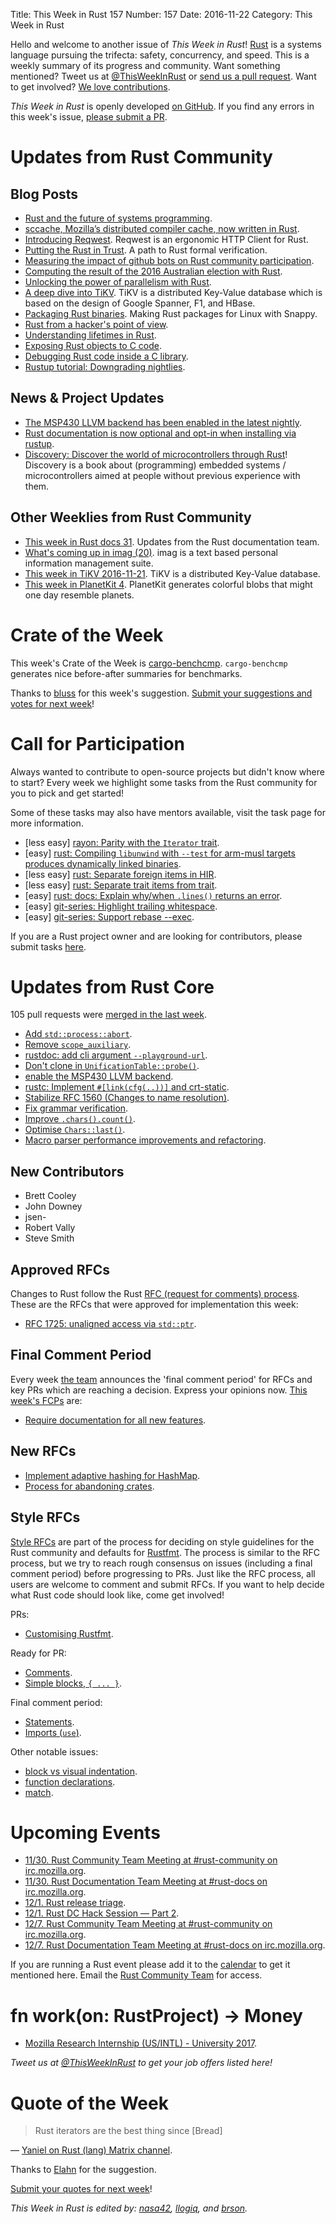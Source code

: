 Title: This Week in Rust 157
Number: 157
Date: 2016-11-22
Category: This Week in Rust

Hello and welcome to another issue of *This Week in Rust*!
[Rust](http://rust-lang.org) is a systems language pursuing the trifecta: safety, concurrency, and speed.
This is a weekly summary of its progress and community.
Want something mentioned? Tweet us at [@ThisWeekInRust](https://twitter.com/ThisWeekInRust) or [send us a pull request](https://github.com/cmr/this-week-in-rust).
Want to get involved? [We love contributions](https://github.com/rust-lang/rust/blob/master/CONTRIBUTING.md).

*This Week in Rust* is openly developed [on GitHub](https://github.com/cmr/this-week-in-rust).
If you find any errors in this week's issue, [please submit a PR](https://github.com/cmr/this-week-in-rust/pulls).

# Updates from Rust Community

## Blog Posts

* [Rust and the future of systems programming](https://medium.com/mozilla-tech/rust-and-the-future-of-systems-programming-b75fba746910).
* [sccache, Mozilla’s distributed compiler cache, now written in Rust](https://blog.mozilla.org/ted/2016/11/21/sccache-mozillas-distributed-compiler-cache-now-written-in-rust/).
* [Introducing Reqwest](http://seanmonstar.com/post/153221119046/introducing-reqwest). Reqwest is an ergonomic HTTP Client for Rust.
* [Putting the Rust in Trust](https://robigalia.org/blog/2016/11/15/verfication.html). A path to Rust formal verification.
* [Measuring the impact of github bots on Rust community participation](http://sarah.thesharps.us/2016/11/17/impact-of-bots-on-github-communities/).
* [Computing the result of the 2016 Australian election with Rust](https://medium.com/@michaelsproul/how-to-calculate-a-nation-states-election-result-in-your-bedroom-30f0c5d905af).
* [Unlocking the power of parallelism with Rust](https://medium.com/mozilla-tech/unlocking-the-power-of-parallelism-with-rust-19f7d565d6d).
* [A deep dive into TiKV](https://pingcap.github.io/blog/2016/11/09/Deep-Dive-into-TiKV/). TiKV is a distributed Key-Value database which is based on the design of Google Spanner, F1, and HBase.
* [Packaging Rust binaries](https://chrismacnaughton.com/blog/2016/11/21/packaging-rust-binaries/). Making Rust packages for Linux with Snappy.
* [Rust from a hacker's point of view](https://medium.com/@opensourcegeekz/rust-from-a-hackers-point-of-view-1aa0630ce57d).
* [Understanding lifetimes in Rust](https://dev.to/buntine/aha-understanding-lifetimes-in-rust).
* [Exposing Rust objects to C code](https://people.gnome.org/~federico/news-2016-11.html#14).
* [Debugging Rust code inside a C library](https://people.gnome.org/~federico/news-2016-11.html#16).
* [Rustup tutorial: Downgrading nightlies](https://tureus.github.io/rust/2015/11/16/rustup-tutorial-downgrading.html).

## News & Project Updates

* [The MSP430 LLVM backend has been enabled in the latest nightly](https://users.rust-lang.org/t/the-msp430-llvm-backend-has-been-enabled-in-the-latest-nightly-please-test-it/8045).
* [Rust documentation is now optional and opt-in when installing via rustup](https://users.rust-lang.org/t/psa-rust-documentation-is-now-optional-and-opt-in-when-installing-via-rustup/8072).
* [Discovery: Discover the world of microcontrollers through Rust](https://users.rust-lang.org/t/discovery-discover-the-world-of-microcontrollers-through-rust/8015)! Discovery is a book about (programming) embedded systems / microcontrollers aimed at people without previous experience with them.

## Other Weeklies from Rust Community

* [This week in Rust docs 31](https://guillaumegomez.github.io/this-week-in-rust-docs/blog/this-week-in-rust-docs-31). Updates from the Rust documentation team.
* [What's coming up in imag (20)](http://beyermatthias.de/blog/2016/11/18/what-s-coming-up-in-imag-20/). imag is a text based personal information management suite.
* [This week in TiKV 2016-11-21](http://weekly.pingcap.com/2016/11/21/tidb-weekly/#weekly-update-in-tikv). TiKV is a distributed Key-Value database.
* [This week in PlanetKit 4](https://jeffparsons.github.io/2016/11/18/fix-cracks/). PlanetKit generates colorful blobs that might one day resemble planets.

# Crate of the Week

This week's Crate of the Week is [cargo-benchcmp](https://github.com/BurntSushi/cargo-benchcmp). `cargo-benchcmp` generates nice before-after summaries for benchmarks.

Thanks to [bluss](https://users.rust-lang.org/users/bluss) for this week's suggestion. [Submit your suggestions and votes for next week][submit_crate]!

[submit_crate]: https://users.rust-lang.org/t/crate-of-the-week/2704

# Call for Participation

Always wanted to contribute to open-source projects but didn't know where to start?
Every week we highlight some tasks from the Rust community for you to pick and get started!

Some of these tasks may also have mentors available, visit the task page for more information.

* [less easy] [rayon: Parity with the `Iterator` trait](https://github.com/nikomatsakis/rayon/milestone/2).
* [easy] [rust: Compiling `libunwind` with `--test` for arm-musl targets produces dynamically linked binaries](https://github.com/rust-lang/rust/issues/37811).
* [less easy] [rust: Separate foreign items in HIR](https://github.com/rust-lang/rust/issues/37713).
* [less easy] [rust: Separate trait items from trait](https://github.com/rust-lang/rust/issues/37712).
* [easy] [rust: docs: Explain why/when `.lines()` returns an error](https://github.com/rust-lang/rust/issues/37744).
* [easy] [git-series: Highlight trailing whitespace](https://github.com/git-series/git-series/issues/31).
* [easy] [git-series: Support rebase --exec](https://github.com/git-series/git-series/issues/24).

If you are a Rust project owner and are looking for contributors, please submit tasks [here][guidelines].

[guidelines]: https://users.rust-lang.org/t/twir-call-for-participation/4821

# Updates from Rust Core

105 pull requests were [merged in the last week][merged].

[merged]: https://github.com/issues?q=is%3Apr+org%3Arust-lang+is%3Amerged+merged%3A2016-11-14..2016-11-21

* [Add `std::process::abort`](https://github.com/rust-lang/rust/pull/37833).
* [Remove `scope_auxiliary`](https://github.com/rust-lang/rust/pull/37764).
* [rustdoc: add cli argument `--playground-url`](https://github.com/rust-lang/rust/pull/37763).
* [Don't clone in `UnificationTable::probe()`](https://github.com/rust-lang/rust/pull/37848).
* [enable the MSP430 LLVM backend](https://github.com/rust-lang/rust/pull/37672).
* [rustc: Implement `#[link(cfg(..))]` and crt-static](https://github.com/rust-lang/rust/pull/37545).
* [Stabilize RFC 1560 (Changes to name resolution)](https://github.com/rust-lang/rust/pull/37127).
* [Fix grammar verification](https://github.com/rust-lang/rust/pull/37607).
* [Improve `.chars().count()`](https://github.com/rust-lang/rust/pull/37888).
* [Optimise `Chars::last()`](https://github.com/rust-lang/rust/pull/37882).
* [Macro parser performance improvements and refactoring](https://github.com/rust-lang/rust/pull/37701).

## New Contributors

* Brett Cooley
* John Downey
* jsen-
* Robert Vally
* Steve Smith

## Approved RFCs

Changes to Rust follow the Rust [RFC (request for comments)
process](https://github.com/rust-lang/rfcs#rust-rfcs). These
are the RFCs that were approved for implementation this week:

* [RFC 1725: unaligned access via `std::ptr`](https://github.com/rust-lang/rfcs/pull/1725).

## Final Comment Period

Every week [the team](https://www.rust-lang.org/team.html) announces the
'final comment period' for RFCs and key PRs which are reaching a
decision. Express your opinions now. [This week's FCPs][fcp] are:

[fcp]: https://github.com/rust-lang/rfcs/labels/final-comment-period

* [Require documentation for all new features](https://github.com/rust-lang/rfcs/pull/1636).

## New RFCs

* [Implement adaptive hashing for HashMap](https://github.com/rust-lang/rfcs/pull/1796).
* [Process for abandoning crates](https://github.com/rust-lang/rfcs/pull/1794).

## Style RFCs

[Style RFCs](https://github.com/rust-lang-nursery/fmt-rfcs) are part of the process for deciding on style guidelines for the Rust community and defaults for [Rustfmt](https://github.com/rust-lang-nursery/rustfmt). The process is similar to the RFC process, but we try to reach rough consensus on issues (including a final comment period) before progressing to PRs. Just like the RFC process, all users are welcome to comment and submit RFCs. If you want to help decide what Rust code should look like, come get involved!

PRs:

* [Customising Rustfmt](https://github.com/rust-lang-nursery/fmt-rfcs/pull/33).

Ready for PR:

* [Comments](https://github.com/rust-lang-nursery/fmt-rfcs/issues/17).
* [Simple blocks, `{ ... }`](https://github.com/rust-lang-nursery/fmt-rfcs/issues/21).

Final comment period:

* [Statements](https://github.com/rust-lang-nursery/fmt-rfcs/issues/11).
* [Imports (`use`)](https://github.com/rust-lang-nursery/fmt-rfcs/issues/24).

Other notable issues:

* [block vs visual indentation](https://github.com/rust-lang-nursery/fmt-rfcs/issues/8).
* [function declarations](https://github.com/rust-lang-nursery/fmt-rfcs/issues/39).
* [match](https://github.com/rust-lang-nursery/fmt-rfcs/issues/34).

# Upcoming Events

* [11/30. Rust Community Team Meeting at #rust-community on irc.mozilla.org](https://chat.mibbit.com/?server=irc.mozilla.org&channel=%23rust-community).
* [11/30. Rust Documentation Team Meeting at #rust-docs on irc.mozilla.org](https://chat.mibbit.com/?server=irc.mozilla.org&channel=%23rust-docs).
* [12/1. Rust release triage](https://internals.rust-lang.org/t/release-cycle-triage-proposal/3544).
* [12/1. Rust DC Hack Session — Part 2](https://www.meetup.com/RustDC/events/234593927/).
* [12/7. Rust Community Team Meeting at #rust-community on irc.mozilla.org](https://chat.mibbit.com/?server=irc.mozilla.org&channel=%23rust-community).
* [12/7. Rust Documentation Team Meeting at #rust-docs on irc.mozilla.org](https://chat.mibbit.com/?server=irc.mozilla.org&channel=%23rust-docs).

If you are running a Rust event please add it to the [calendar] to get
it mentioned here. Email the [Rust Community Team][community] for access.

[calendar]: https://www.google.com/calendar/embed?src=apd9vmbc22egenmtu5l6c5jbfc%40group.calendar.google.com
[community]: mailto:community-team@rust-lang.org

# fn work(on: RustProject) -> Money

* [Mozilla Research Internship (US/INTL) - University 2017](https://careers.mozilla.org/position/gh/503816).

*Tweet us at [@ThisWeekInRust](https://twitter.com/ThisWeekInRust) to get your job offers listed here!*

# Quote of the Week

> Rust iterators are the best thing since [Bread]

— [Yaniel on Rust (lang) Matrix channel](https://matrix.to/#/!zXfJBqSUvXySmsZMtB:jki.re/%2414789013526180qkxyq:kolm.io).

Thanks to [Elahn](https://users.rust-lang.org/users/elahn) for the suggestion.

[Submit your quotes for next week][submit]!

[submit]: http://users.rust-lang.org/t/twir-quote-of-the-week/328

*This Week in Rust is edited by: [nasa42](https://github.com/nasa42), [llogiq](https://github.com/llogiq), and [brson](https://github.com/brson).*
